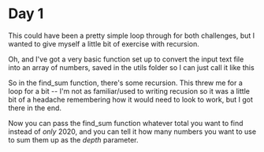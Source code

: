 # Day 1

This could have been a pretty simple loop through for both challenges, but I wanted to give myself a little bit of exercise with recursion.

Oh, and I've got a very basic function set up to convert the input text file into an array of numbers, saved in the utils folder so I can just call it like this

So in the find_sum function, there's some recursion.  This threw me for a loop for a bit -- I'm not as familiar/used to writing recusion so it was a little bit of a headache remembering how it would need to look to work, but I got there in the end.

Now you can pass the find_sum function whatever total you want to find instead of *only* 2020, and you can tell it how many numbers you want to use to sum them up as the *depth* parameter.